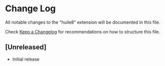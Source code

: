 # Change Log

All notable changes to the "huile8" extension will be documented in this file.

Check [Keep a Changelog](http://keepachangelog.com/) for recommendations on how to structure this file.

## [Unreleased]

- Initial release